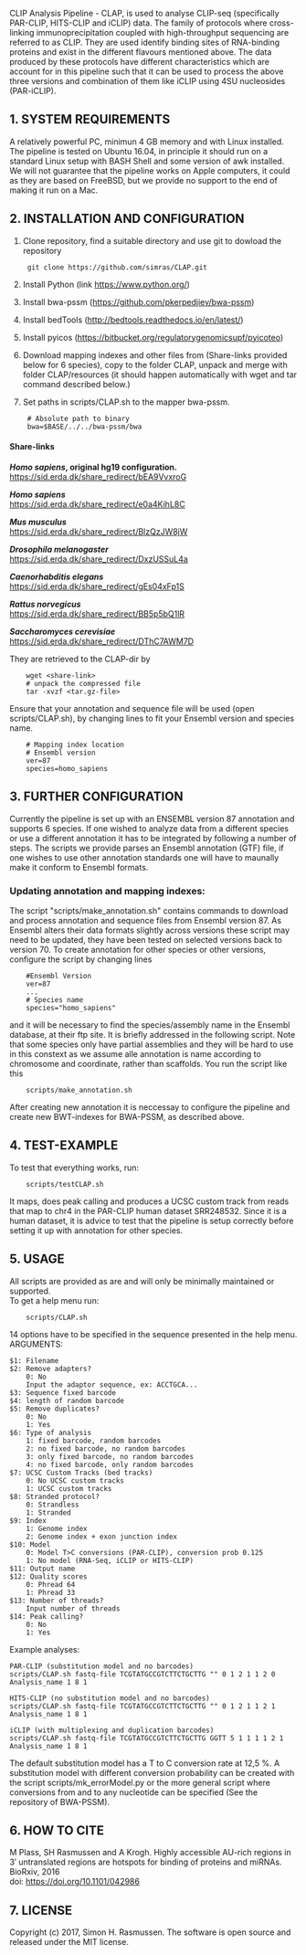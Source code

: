 CLIP Analysis Pipeline - CLAP, is used to analyse CLIP-seq (specifically PAR-CLIP, HITS-CLIP and iCLIP) data. The family of protocols where cross-linking immunoprecipitation coupled with high-throughput sequencing are referred to as CLIP. They are used identify binding sites of RNA-binding proteins and exist in the different flavours mentioned above. The data produced by these protocols have different characteristics which are account for in this pipeline such that it can be used to process the above three versions and combination of them like iCLIP using 4SU nucleosides (PAR-iCLIP).

## 1. SYSTEM REQUIREMENTS
A relatively powerful PC, minimun 4 GB memory and with Linux installed. The pipeline is tested on Ubuntu 16.04, in principle it should run on a standard Linux setup with BASH Shell and some version of awk installed. We will not guarantee that the
pipeline works on Apple computers, it could as they are based on FreeBSD, but we provide no support to the end of making it run on a Mac.

## 2. INSTALLATION AND CONFIGURATION
1. Clone repository, find a suitable directory and use git to dowload the repository

        git clone https://github.com/simras/CLAP.git

2. Install Python (link https://www.python.org/)

3. Install bwa-pssm (https://github.com/pkerpedjiev/bwa-pssm)

4. Install bedTools (http://bedtools.readthedocs.io/en/latest/)

5. Install pyicos (https://bitbucket.org/regulatorygenomicsupf/pyicoteo)

6. Download mapping indexes and other files from (Share-links provided below for 6 species), copy to the folder CLAP, unpack and merge with folder CLAP/resources (it should happen automatically with wget and tar command described below.)

7. Set paths in scripts/CLAP.sh to the mapper bwa-pssm.

        # Absolute path to binary
        bwa=$BASE/../../bwa-pssm/bwa

#### Share-links
<b><i>Homo sapiens</i>, original hg19 configuration.</b><BR>
https://sid.erda.dk/share_redirect/bEA9VvxroG

<b><i>Homo sapiens</i></b><BR>
https://sid.erda.dk/share_redirect/e0a4KihL8C
        
<b><i>Mus musculus</i></b><BR>
https://sid.erda.dk/share_redirect/BlzQzJW8jW

<b><i>Drosophila melanogaster</i></b><BR>
https://sid.erda.dk/share_redirect/DxzUSSuL4a

<b><i>Caenorhabditis elegans</i></b><BR>
https://sid.erda.dk/share_redirect/gEs04xFp1S

<b><i>Rattus norvegicus</i></b><BR>
https://sid.erda.dk/share_redirect/BB5p5bQ1lR

<b><i>Saccharomyces cerevisiae</i></b><BR>
https://sid.erda.dk/share_redirect/DThC7AWM7D

They are retrieved to the CLAP-dir by

        wget <share-link>
        # unpack the compressed file
        tar -xvzf <tar.gz-file>

Ensure that your annotation and sequence file will be used (open scripts/CLAP.sh), by changing lines to fit your Ensembl version and species name.

        # Mapping index location
        # Ensembl version
        ver=87
        species=homo_sapiens


## 3. FURTHER CONFIGURATION
Currently the pipeline is set up with an ENSEMBL version 87 annotation and supports 6 species. If one wished to analyze data from a different species or use a different annotation it has to be integrated by following a number of steps. The scripts we provide parses an Ensembl annotation (GTF) file, if one wishes to use other annotation standards one will have to maunally make it conform to Ensembl formats.

### Updating annotation and mapping indexes:
The script "scripts/make_annotation.sh" contains commands to download and process annotation and sequence files from Ensembl version 87. As Ensembl alters their data formats slightly across versions these script may need to be updated, they have been tested on selected versions back to version 70. To create annotation for other species or other versions, configure the script by changing lines

        #Ensembl Version
        ver=87
        ...
        # Species name
        species="homo_sapiens"
        
and it will be necessary to find the species/assembly name in the Ensembl database, at their ftp site. It is briefly addressed in the following script. Note that some species only have partial assemblies and they will be hard to use in this constext as we assume alle annotation is name according to chromosome and coordinate, rather than scaffolds. You run the script like this
        
        scripts/make_annotation.sh

After creating new annotation it is neccessay to configure the pipeline and create new BWT-indexes for BWA-PSSM, as described above.
        
## 4. TEST-EXAMPLE
To test that everything works, run:

        scripts/testCLAP.sh

It maps, does peak calling and produces a UCSC custom track from reads that map to chr4 in the PAR-CLIP human dataset SRR248532. Since it is a human dataset, it is advice to test that the pipeline is setup correctly before setting it up with annotation for other species.

## 5. USAGE
All scripts are provided as are and will only be minimally maintained or supported.<BR>
To get a help menu run:
        
        scripts/CLAP.sh

14 options have to be specified in the sequence presented in the help menu.<BR>
ARGUMENTS:<BR>

    $1: Filename
    $2: Remove adapters?
        0: No
        Input the adaptor sequence, ex: ACCTGCA...
    $3: Sequence fixed barcode
    $4: length of random barcode
    $5: Remove duplicates?
        0: No
        1: Yes
    $6: Type of analysis
        1: fixed barcode, random barcodes
        2: no fixed barcode, no random barcodes
        3: only fixed barcode, no random barcodes
        4: no fixed barcode, only random barcodes
    $7: UCSC Custom Tracks (bed tracks)
        0: No UCSC custom tracks
        1: UCSC custom tracks
    $8: Stranded protocol?
        0: Strandless
        1: Stranded
    $9: Index
        1: Genome index
        2: Genome index + exon junction index
    $10: Model
        0: Model T>C conversions (PAR-CLIP), conversion prob 0.125
        1: No model (RNA-Seq, iCLIP or HITS-CLIP)
    $11: Output name
    $12: Quality scores
        0: Phread 64
        1: Phread 33
    $13: Number of threads?
        Input number of threads
    $14: Peak calling?
        0: No
        1: Yes

Example analyses:

    PAR-CLIP (substitution model and no barcodes)
    scripts/CLAP.sh fastq-file TCGTATGCCGTCTTCTGCTTG "" 0 1 2 1 1 2 0 Analysis_name 1 8 1

    HITS-CLIP (no substitution model and no barcodes)
    scripts/CLAP.sh fastq-file TCGTATGCCGTCTTCTGCTTG "" 0 1 2 1 1 2 1 Analysis_name 1 8 1

    iCLIP (with multiplexing and duplication barcodes)
    scripts/CLAP.sh fastq-file TCGTATGCCGTCTTCTGCTTG GGTT 5 1 1 1 1 2 1 Analysis_name 1 8 1

The default substitution model has a T to C conversion rate at 12,5 %. A substitution model with different conversion probability can be created with the script scripts/mk_errorModel.py or the more general script where conversions from and to any nucleotide can be specified (See the repository of BWA-PSSM). <BR>

## 6. HOW TO CITE<BR>
M Plass, SH Rasmussen and A Krogh. Highly accessible AU-rich regions in 3′ untranslated regions are hotspots for binding of proteins and miRNAs. BioRxiv, 2016<BR>
doi: https://doi.org/10.1101/042986 <BR>

## 7. LICENSE<BR>
Copyright (c) 2017, Simon H. Rasmussen. The software is open source and released under the MIT license.
